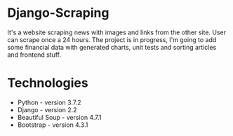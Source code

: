 # Django-Scraping
It's a website scraping news with images and links from the other site.
User can scrape once a 24 hours.
The project is in progress, I'm going to add some financial data with generated charts, unit tests and sorting articles and frontend stuff.

# Technologies
* Python - version 3.7.2
* Django - version 2.2
* Beautiful Soup - version 4.7.1
* Bootstrap - version 4.3.1

